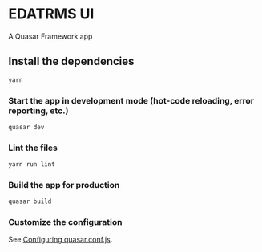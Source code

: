 # EDATRMS UI

A Quasar Framework app

## Install the dependencies

```bash
yarn
```

### Start the app in development mode (hot-code reloading, error reporting, etc.)
```bash
quasar dev
```

### Lint the files

```bash
yarn run lint
```

### Build the app for production

```bash
quasar build
```

### Customize the configuration
See [Configuring quasar.conf.js](https://v1.quasar.dev/quasar-cli/quasar-conf-js).